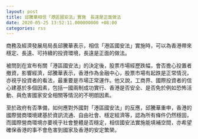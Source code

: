 ```yaml
---
layout: post
title: 邱騰華相信「港區國安法」實施　長遠是正面做法
date: 2020-05-25 13:52:11.000000000 +08:00
categories: rss
---
```


商務及經濟發展局局長邱騰華表示，相信「港區國安法」實施時，可以為香港帶來穩定、長遠、可持續的投資環境，長遠是正面的做法。

被問到在宣布有關「港區國安法」的決定後，股票市場經歷跌幅，會否擔心投置者撤資，影響經濟，邱騰華表示，香港作為金融中心，股票市場有起跌是正常情況，亦視乎投資者的看法，最重要是市場正常運作。他又說，工商界、國際投資者的信心建基於多個因素，包括一國兩制成功實行、香港是否安全、是否免於例如恐怖活動、與危害國家安全相關等情況的不明朗因素。

至於政府有否準備，如何應對外國對「港區國安法」的反應，邱騰華重申，香港的國際營商環境建基於資訊流通、自由社會、穩定經濟等，認為所有條件仍然穩固，而國際營商環境亦要視乎社會整體是否穩定，相信國安法實施能填補空間，亦希望確保香港的事不會危害到國家及香港的安定繁榮。
